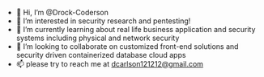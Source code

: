 - 👋 Hi, I’m @Drock-Coderson
- 👀 I’m interested in security research and pentesting!
- 🌱 I’m currently learning about real life business application and security systems including physical and network security
- 💞️ I’m looking to collaborate on customized front-end solutions and security driven containerized database cloud apps 
- 📫 please try to reach me at dcarlson121212@gmail.com

<!---
Many projects to come...... 
--->
